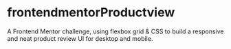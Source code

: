 # frontendmentorProductview

A Frontend Mentor challenge, using flexbox grid & CSS to build a responsive and neat product review UI for desktop and mobile.
